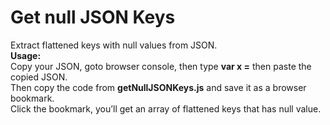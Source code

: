 # Get null JSON Keys
Extract flattened keys with null values from JSON.  
**Usage:**  
Copy your JSON, goto browser console, then type **var x =** then paste the copied JSON.  
Then copy the code from **getNullJSONKeys.js** and save it as a browser bookmark.  
Click the bookmark, you’ll get an array of flattened keys that has null value.  
